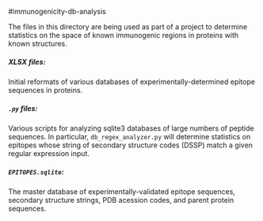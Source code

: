 #immunogenicity-db-analysis

The files in this directory are being used as part of a project to determine statistics on the space of known immunogenic regions in proteins with known structures. 

##### XLSX files: 

Initial reformats of various databases of experimentally-determined epitope sequences in proteins. 

##### `.py` files:

Various scripts for analyzing sqlite3 databases of large numbers of peptide sequences. In particular, `db_regex_analyzer.py` will determine statistics on epitopes whose string of secondary structure codes (DSSP) match a given regular expression input. 

##### `EPITOPES.sqlite`: 

The master database of experimentally-validated epitope sequences, secondary structure strings, PDB acession codes, and parent protein sequences. 

